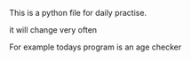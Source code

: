 This is a python file for daily practise.

it will change very often

For example todays program is an age checker
